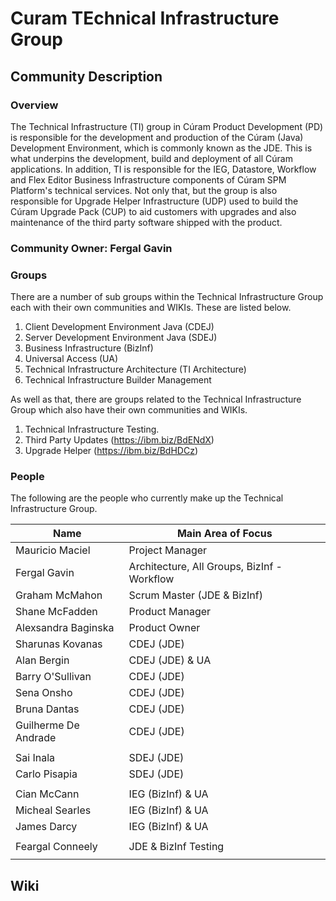 # Curam TEchnical Infrastructure Group

## Community Description

### Overview
The Technical Infrastructure (TI) group in Cúram Product Development (PD) is responsible for the development and production of
the Cúram (Java) Development Environment, which is commonly known as the JDE. This is what underpins the development, build
and deployment of all Cúram applications. In addition, TI is responsible for the IEG, Datastore, Workflow and Flex Editor
Business Infrastructure components of Cúram SPM Platform's technical services. Not only that, but the group is also
responsible for Upgrade Helper Infrastructure (UDP) used to build the Cúram Upgrade Pack (CUP) to aid customers with upgrades
and also maintenance of the third party software shipped with the product.

### Community Owner: Fergal Gavin
### Groups
There are a number of sub groups within the Technical Infrastructure Group each with their own communities and WIKIs. These
are listed below.
1. Client Development Environment Java (CDEJ)
2. Server Development Environment Java (SDEJ)
3. Business Infrastructure (BizInf)
4. Universal Access (UA)
5. Technical Infrastructure Architecture (TI Architecture)
6. Technical Infrastructure Builder Management

As well as that, there are groups related to the Technical Infrastructure Group which also have their own communities and
WIKIs.
1. Technical Infrastructure Testing.
2. Third Party Updates (https://ibm.biz/BdENdX)
3. Upgrade Helper (https://ibm.biz/BdHDCz)

### People
The following are the people who currently make up the Technical Infrastructure Group.

| Name | Main Area of Focus | 
|----|----|
| Mauricio Maciel | Project Manager |
| Fergal Gavin | Architecture, All Groups, BizInf - Workflow |
| Graham McMahon | Scrum Master (JDE & BizInf) |
| Shane McFadden | Product Manager |
| Alexsandra Baginska | Product Owner |
| Sharunas Kovanas | CDEJ (JDE) |
| Alan Bergin | CDEJ (JDE) & UA |
| Barry O'Sullivan |	CDEJ (JDE) |
| Sena Onsho |	CDEJ (JDE) |
| Bruna Dantas |	CDEJ (JDE)|
| Guilherme De Andrade |	CDEJ (JDE) |
| | |	 
| Sai Inala |	SDEJ (JDE)|
| Carlo Pisapia | SDEJ (JDE)|
| | |	 
| Cian McCann | IEG (BizInf) & UA |
| Micheal Searles |	IEG (BizInf) & UA |
| James Darcy | IEG (BizInf) & UA |
| | |	 
| Feargal Conneely | JDE & BizInf Testing |
| | |

## Wiki

